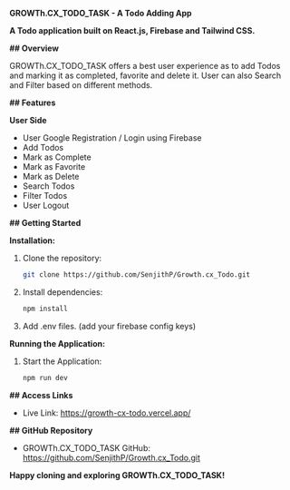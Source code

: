 **GROWTh.CX_TODO_TASK - A Todo Adding App**

**A Todo application built on React.js, Firebase and Tailwind CSS.**

**## Overview**

GROWTh.CX_TODO_TASK offers a best user experience as to add Todos and marking it as completed, favorite and delete it. User can also Search and Filter based on different methods.

**## Features**

**User Side**

- User Google Registration / Login using Firebase 
- Add Todos
- Mark as Complete
- Mark as Favorite
- Mark as Delete
- Search Todos
- Filter Todos
- User Logout

**## Getting Started**

**Installation:**

1. Clone the repository:

   ```bash
   git clone https://github.com/SenjithP/Growth.cx_Todo.git
   ```
   
2. Install dependencies:

   ```bash
   npm install
   ```
   
3. Add .env files. (add your firebase config keys)

**Running the Application:**

1. Start the Application:

   ```bash
   npm run dev
   ```

**## Access Links**

- Live Link: https://growth-cx-todo.vercel.app/

**## GitHub Repository**

- GROWTh.CX_TODO_TASK GitHub: https://github.com/SenjithP/Growth.cx_Todo.git

**Happy cloning and exploring GROWTh.CX_TODO_TASK!**
